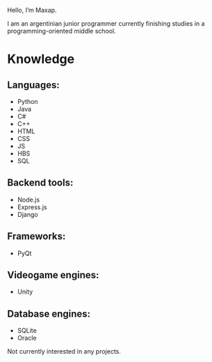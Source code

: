 Hello, I’m Maxap.

I am an argentinian junior programmer currently finishing studies in a programming-oriented middle school.

# Knowledge

## Languages:
- Python
- Java
- C#
- C++
- HTML
- CSS
- JS
- HBS
- SQL

## Backend tools:
- Node.js
- Express.js
- Django

## Frameworks:
- PyQt

## Videogame engines:
- Unity

## Database engines:
- SQLite
- Oracle

Not currently interested in any projects.
